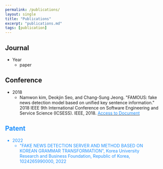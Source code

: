 ```yaml
---
permalink: /publications/
layout: single
title: "Publications"
excerpt: "publications.md"
tags: [publication]
---
```


## Journal
* Year
  - paper


## Conference
* 2018
  - Namwon kim, Deokjin Seo, and Chang-Sung Jeong. "FAMOUS: fake news detection model based on unified key sentence information." 2018 IEEE 9th International Conference on Software Engineering and Service Science (ICSESS). IEEE, 2018. [<font color='dodgerblue'> Access to Document](https://ieeexplore.ieee.org/document/8663864)

  
## Patent
* 2022
  - "FAKE NEWS DETECTION SERVER AND METHOD BASED ON KOREAN GRAMMAR TRANSFORMATION", Korea University Research and Business Foundation, Republic of Korea, 1024265990000, 2022
